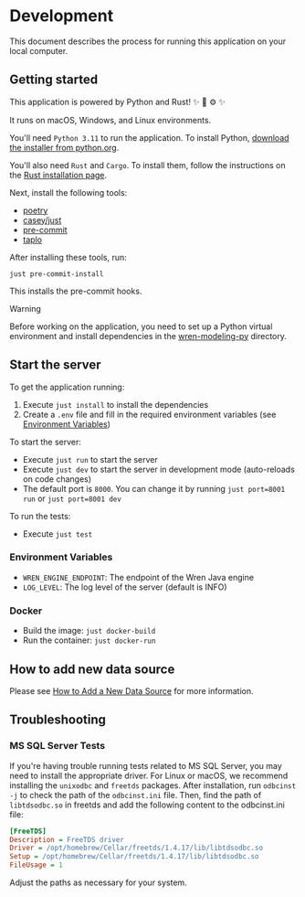 # Development
This document describes the process for running this application on your local computer.


## Getting started
This application is powered by Python and Rust! :sparkles: :snake: :gear: :sparkles:

It runs on macOS, Windows, and Linux environments.

You'll need `Python 3.11` to run the application. To install Python, [download the installer from python.org](https://www.python.org/downloads/).

You'll also need `Rust` and `Cargo`. To install them, follow the instructions on the [Rust installation page](https://www.rust-lang.org/tools/install).

Next, install the following tools:
- [poetry](https://github.com/python-poetry/poetry)
- [casey/just](https://github.com/casey/just)
- [pre-commit](https://pre-commit.com)
- [taplo](https://github.com/tamasfe/taplo)

After installing these tools, run:
```shell
just pre-commit-install
```
This installs the pre-commit hooks.

> [!WARNING]  
> Before working on the application, you need to set up a Python virtual environment and install dependencies in the [wren-modeling-py](../../wren-modeling-py) directory.


## Start the server
To get the application running:
1. Execute `just install` to install the dependencies
2. Create a `.env` file and fill in the required environment variables (see [Environment Variables](#Environment-Variables))

To start the server:
- Execute `just run` to start the server
- Execute `just dev` to start the server in development mode (auto-reloads on code changes)
- The default port is `8000`. You can change it by running `just port=8001 run` or `just port=8001 dev`

To run the tests:
- Execute `just test`

### Environment Variables
- `WREN_ENGINE_ENDPOINT`: The endpoint of the Wren Java engine
- `LOG_LEVEL`: The log level of the server (default is INFO)

### Docker
- Build the image: `just docker-build`
- Run the container: `just docker-run`


## How to add new data source
Please see [How to Add a New Data Source](how-to-add-data-source.md) for more information.


## Troubleshooting
### MS SQL Server Tests
If you're having trouble running tests related to MS SQL Server, you may need to install the appropriate driver. For Linux or macOS, we recommend installing the `unixodbc` and `freetds` packages.
After installation, run `odbcinst -j` to check the path of the `odbcinst.ini` file. Then, find the path of `libtdsodbc.so` in freetds and add the following content to the odbcinst.ini file:
```ini
[FreeTDS]
Description = FreeTDS driver
Driver = /opt/homebrew/Cellar/freetds/1.4.17/lib/libtdsodbc.so
Setup = /opt/homebrew/Cellar/freetds/1.4.17/lib/libtdsodbc.so
FileUsage = 1
```
Adjust the paths as necessary for your system.

